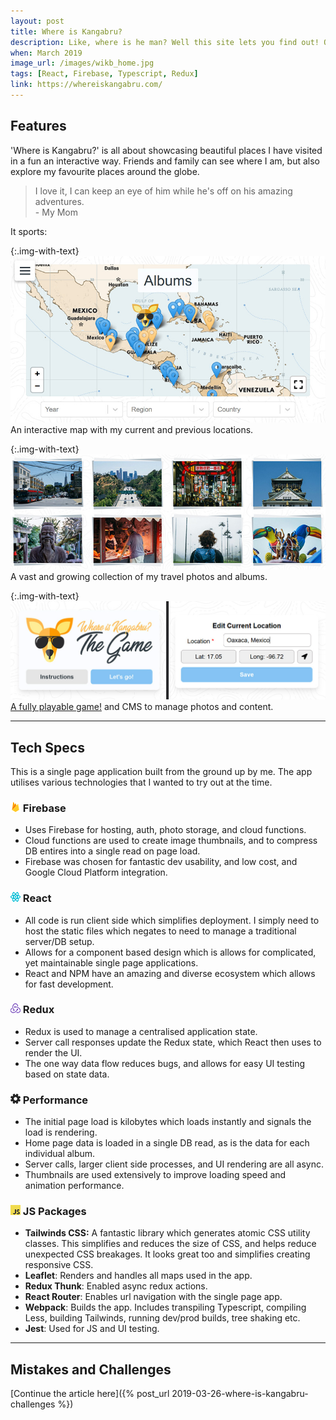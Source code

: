 ```yaml
---
layout: post
title: Where is Kangabru?
description: Like, where is he man? Well this site lets you find out! Originally built for friends and family, this web app lets you explore my adventures with a map and pretty photos.
when: March 2019
image_url: /images/wikb_home.jpg
tags: [React, Firebase, Typescript, Redux]
link: https://whereiskangabru.com/
---
```


## Features
'Where is Kangabru?' is all about showcasing beautiful places I have visited in a fun an interactive way. Friends and family can see where I am, but also explore my favourite places around the globe.

<blockquote>
I love it, I can keep an eye of him while he's off on his amazing adventures.<br>
- My Mom
</blockquote>

It sports:

{:.img-with-text}
![Map Screen](/images/wikb_map.jpg)
An interactive map with my current and previous locations.

{:.img-with-text}
![Albums Screen](/images/wikb_albums.jpg)
A vast and growing collection of my travel photos and albums.

{:.img-with-text}
![CMD and Game Screen](/images/wikb_cms_game.jpg)
[A fully playable game!](https://whereiskangabru.com/) and CMS to manage photos and content.

---

## Tech Specs

This is a single page application built from the ground up by me. The app utilises various technologies that I wanted to try out at the time.

### ![Firebase](/icons/firebase.png) Firebase
- Uses Firebase for hosting, auth, photo storage, and cloud functions.
- Cloud functions are used to create image thumbnails, and to compress DB entires into a single read on page load.
- Firebase was chosen for fantastic dev usability, and low cost, and Google Cloud Platform integration.

### ![React](/icons/react.png) React
- All code is run client side which simplifies deployment. I simply need to host the static files which negates to need to manage a traditional server/DB setup.
- Allows for a component based design which is allows for complicated, yet maintainable single page applications.
- React and NPM have an amazing and diverse ecosystem which allows for fast development.

### ![Redux](/icons/redux.png) Redux
- Redux is used to manage a centralised application state.
- Server call responses update the Redux state, which React then uses to render the UI.
- The one way data flow reduces bugs, and allows for easy UI testing based on state data.

### ![Performance](/icons/cog.png) Performance
- The initial page load is kilobytes which loads instantly and signals the load is rendering.
- Home page data is loaded in a single DB read, as is the data for each individual album.
- Server calls, larger client side processes, and UI rendering are all async.
- Thumbnails are used extensively to improve loading speed and animation performance.

### ![JS Packages](/icons/javascript.png) JS Packages
- **Tailwinds CSS:** A fantastic library which generates atomic CSS utility classes. This simplifies and reduces the size of CSS, and helps reduce unexpected CSS breakages. It looks great too and simplifies creating responsive CSS.
- **Leaflet**: Renders and handles all maps used in the app.
- **Redux Thunk**: Enabled async redux actions.
- **React Router**: Enables url navigation with the single page app.
- **Webpack**: Builds the app. Includes transpiling Typescript, compiling Less, building Tailwinds, running dev/prod builds, tree shaking etc.
- **Jest**: Used for JS and UI testing.

---

## Mistakes and Challenges

[Continue the article here]({% post_url 2019-03-26-where-is-kangabru-challenges %})